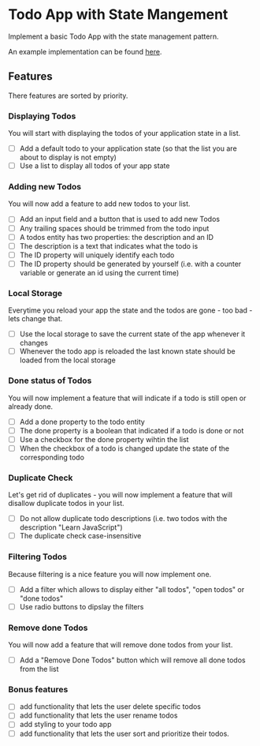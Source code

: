 # Todo App with State Mangement

Implement a basic Todo App with the state management pattern.

An example implementation can be found [here](https://bootcamp-todo-app.stackblitz.io/).

## Features

There features are sorted by priority.

### Displaying Todos

You will start with displaying the todos of your application state in a list.

- [ ] Add a default todo to your application state (so that the list you are about to display is not empty)
- [ ] Use a list to display all todos of your app state

### Adding new Todos

You will now add a feature to add new todos to your list.

- [ ] Add an input field and a button that is used to add new Todos
- [ ] Any trailing spaces should be trimmed from the todo input
- [ ] A todos entity has two properties: the description and an ID
- [ ] The description is a text that indicates what the todo is
- [ ] The ID property will uniquely identify each todo
- [ ] The ID property should be generated by yourself (i.e. with a counter variable or generate an id using the current time)

### Local Storage

Everytime you reload your app the state and the todos are gone - too bad - lets change that.

- [ ] Use the local storage to save the current state of the app whenever it changes
- [ ] Whenever the todo app is reloaded the last known state should be loaded from the local storage

### Done status of Todos

You will now implement a feature that will indicate if a todo is still open or already done.

- [ ] Add a done property to the todo entity
- [ ] The done property is a boolean that indicated if a todo is done or not
- [ ] Use a checkbox for the done property wihtin the list
- [ ] When the checkbox of a todo is changed update the state of the corresponding todo

### Duplicate Check

Let's get rid of duplicates - you will now implement a feature that will disallow duplicate todos in your list.

- [ ] Do not allow duplicate todo descriptions (i.e. two todos with the description "Learn JavaScript")
- [ ] The duplicate check case-insensitive

### Filtering Todos

Because filtering is a nice feature you will now implement one.

- [ ] Add a filter which allows to display either "all todos", "open todos" or "done todos"
- [ ] Use radio buttons to dipslay the filters

### Remove done Todos

You will now add a feature that will remove done todos from your list.

- [ ] Add a "Remove Done Todos" button which will remove all done todos from the list

### Bonus features

- [ ] add functionality that lets the user delete specific todos
- [ ] add functionality that lets the user rename todos
- [ ] add styling to your todo app
- [ ] add functionality that lets the user sort and prioritize their todos.
